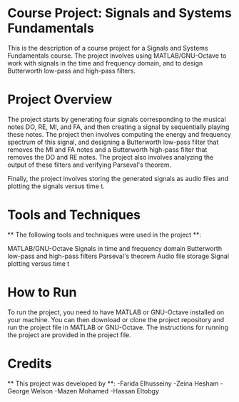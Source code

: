 # Course Project: Signals and Systems Fundamentals
This is the description of a course project for a Signals and Systems Fundamentals course. 
The project involves using MATLAB/GNU-Octave to work with signals in the time and frequency domain, and to design Butterworth low-pass and high-pass filters.

# Project Overview
The project starts by generating four signals corresponding to the musical notes DO, RE, MI, and FA, and then creating a signal by sequentially playing these notes. 
The project then involves computing the energy and frequency spectrum of this signal, and designing a Butterworth low-pass filter that removes the MI and FA notes and a 
Butterworth high-pass filter that removes the DO and RE notes. The project also involves analyzing the output of these filters and verifying Parseval's theorem.

Finally, the project involves storing the generated signals as audio files and plotting the signals versus time t.

# Tools and Techniques
** The following tools and techniques were used in the project **:

MATLAB/GNU-Octave
Signals in time and frequency domain
Butterworth low-pass and high-pass filters
Parseval's theorem
Audio file storage
Signal plotting versus time t

# How to Run 
To run the project, you need to have MATLAB or GNU-Octave installed on your machine. You can then download or clone the project repository 
and run the project file in MATLAB or GNU-Octave. The instructions for running the project are provided in the project file.

# Credits
** This project was developed by **: 
-Farida Elhusseiny
-Zeina Hesham
-George Welson
-Mazen Mohamed
-Hassan Eltobgy
